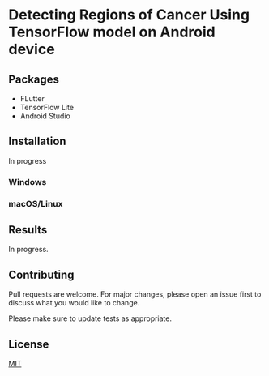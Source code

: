 # Detecting Regions of Cancer Using TensorFlow model on Android device

## Packages
* FLutter
* TensorFlow Lite
* Android Studio

## Installation

In progress

### Windows


### macOS/Linux


## Results
In progress.

## Contributing
Pull requests are welcome. For major changes, please open an issue first to discuss what you would like to change.

Please make sure to update tests as appropriate.

## License
[MIT](https://choosealicense.com/licenses/mit/)
